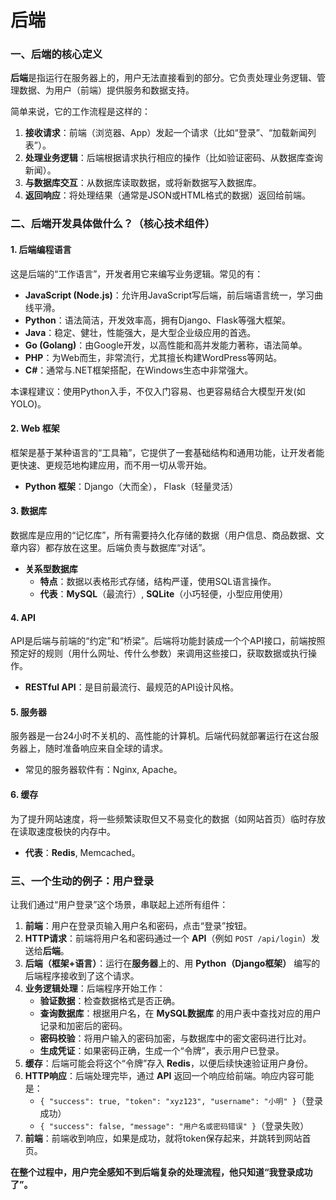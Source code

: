 # 后端

### 一、后端的核心定义

**后端**是指运行在服务器上的，用户无法直接看到的部分。它负责处理业务逻辑、管理数据、为用户（前端）提供服务和数据支持。

简单来说，它的工作流程是这样的：

1. **接收请求**：前端（浏览器、App）发起一个请求（比如“登录”、“加载新闻列表”）。
2. **处理业务逻辑**：后端根据请求执行相应的操作（比如验证密码、从数据库查询新闻）。
3. **与数据库交互**：从数据库读取数据，或将新数据写入数据库。
4. **返回响应**：将处理结果（通常是JSON或HTML格式的数据）返回给前端。



### 二、后端开发具体做什么？（核心技术组件）

#### 1. 后端编程语言

这是后端的“工作语言”，开发者用它来编写业务逻辑。常见的有：

- **JavaScript (Node.js)**：允许用JavaScript写后端，前后端语言统一，学习曲线平滑。
- **Python**：语法简洁，开发效率高，拥有Django、Flask等强大框架。
- **Java**：稳定、健壮，性能强大，是大型企业级应用的首选。
- **Go (Golang)**：由Google开发，以高性能和高并发能力著称，语法简单。
- **PHP**：为Web而生，非常流行，尤其擅长构建WordPress等网站。
- **C#**：通常与.NET框架搭配，在Windows生态中非常强大。

本课程建议：使用Python入手，不仅入门容易、也更容易结合大模型开发(如YOLO)。



#### 2. Web 框架

框架是基于某种语言的“工具箱”，它提供了一套基础结构和通用功能，让开发者能更快速、更规范地构建应用，而不用一切从零开始。

- **Python 框架**：Django（大而全）， Flask（轻量灵活）

  

#### 3. 数据库

数据库是应用的“记忆库”，所有需要持久化存储的数据（用户信息、商品数据、文章内容）都存放在这里。后端负责与数据库“对话”。

- **关系型数据库**
  - **特点**：数据以表格形式存储，结构严谨，使用SQL语言操作。
  - **代表**：**MySQL**（最流行）, **SQLite**（小巧轻便，小型应用使用）

#### 4. API

API是后端与前端的“约定”和“桥梁”。后端将功能封装成一个个API接口，前端按照预定好的规则（用什么网址、传什么参数）来调用这些接口，获取数据或执行操作。

- **RESTful API**：是目前最流行、最规范的API设计风格。

#### 5. 服务器

服务器是一台24小时不关机的、高性能的计算机。后端代码就部署运行在这台服务器上，随时准备响应来自全球的请求。

- 常见的服务器软件有：Nginx, Apache。

#### 6. 缓存

为了提升网站速度，将一些频繁读取但又不易变化的数据（如网站首页）临时存放在读取速度极快的内存中。

- **代表**：**Redis**, Memcached。





### 三、一个生动的例子：用户登录

让我们通过“用户登录”这个场景，串联起上述所有组件：

1. **前端**：用户在登录页输入用户名和密码，点击“登录”按钮。
2. **HTTP请求**：前端将用户名和密码通过一个 **API**（例如 `POST /api/login`）发送给**后端**。
3. **后端（框架+语言）**：运行在**服务器**上的、用 **Python（Django框架）** 编写的后端程序接收到了这个请求。
4. **业务逻辑处理**：后端程序开始工作：
   - **验证数据**：检查数据格式是否正确。
   - **查询数据库**：根据用户名，在 **MySQL数据库** 的用户表中查找对应的用户记录和加密后的密码。
   - **密码校验**：将用户输入的密码加密，与数据库中的密文密码进行比对。
   - **生成凭证**：如果密码正确，生成一个“令牌”，表示用户已登录。
5. **缓存**：后端可能会将这个“令牌”存入 **Redis**，以便后续快速验证用户身份。
6. **HTTP响应**：后端处理完毕，通过 **API** 返回一个响应给前端。响应内容可能是：
   - `{ "success": true, "token": "xyz123", "username": "小明" }`（登录成功）
   - `{ "success": false, "message": "用户名或密码错误" }`（登录失败）
7. **前端**：前端收到响应，如果是成功，就将token保存起来，并跳转到网站首页。

**在整个过程中，用户完全感知不到后端复杂的处理流程，他只知道“我登录成功了”。**
